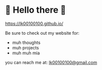 # 🤔 Hello there 🤔
https://lk00100100.github.io/

Be sure to check out my website for:
- muh thoughts
- muh projects
- muh muh mia

you can reach me at: lk00100100@gmail.com
